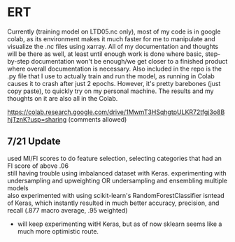 # ERT

Currently (training model on LTD05.nc only), most of my code is in google colab, as its environment makes it much faster for me to manipulate and visualize the .nc files using xarray. All of my documentation and thoughts will be there as well, at least until enough work is done where basic, step-by-step documentation won't be enough/we get closer to a finished product where overall documentation is necessary. Also included in the repo is the .py file that I use to actually train and run the model, as running in Colab causes it to crash after just 2 epochs. However, it's pretty barebones (just copy paste), to quickly try on my personal machine. The results and my thoughts on it are also all in the Colab. 

https://colab.research.google.com/drive/1MwmT3HSqhgtpULKR72tfgj3o8BhjTznK?usp=sharing (comments allowed) 


## 7/21 Update
used MI/FI scores to do feature selection, selecting categories that had an FI score of above .06  
still having trouble using imbalanced dataset with Keras. experimenting with undersampling and upweighting OR undersampling and ensembling multiple models   
also experimented with using scikit-learn's RandomForestClassifier isntead of Keras, which instantly resulted in much better accuracy, precision, and recall  (.877 macro average, .95 weighted)   
- will keep experimenting witH Keras, but as of now sklearn seems like a much more optimistic route. 
